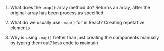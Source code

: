1. What does the `.map()` array method do?
Returns an array, after the original array has been process as specified


2. What do we usually use `.map()` for in React?
Creating repetative elements


3. Why is using `.map()` better than just creating the components
   manually by typing them out?
less code to maintain
